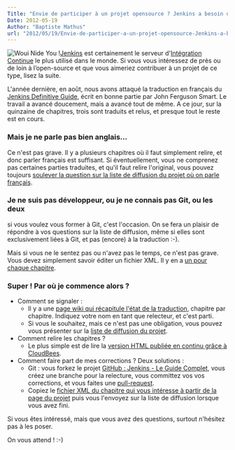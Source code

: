 ```yaml
---
Title: "Envie de participer à un projet opensource ? Jenkins a besoin de vous"
Date: 2012-05-19
Author: "Baptiste Mathus"
url: "2012/05/19/Envie-de-participer-a-un-projet-opensource-Jenkins-a-besoin-de-vous"
---
```




![Woui Nide You
!](/dotclear/public/images/Superdupont_we_need_you.jpg)[Jenkins](http://jenkins-ci.org/)
est certainement le serveur d'[Intégration
Continue](http://fr.wikipedia.org/wiki/Int%C3%A9gration_continue) le
plus utilisé dans le monde. Si vous vous intéressez de près ou de loin à
l’open-source et que vous aimeriez contribuer à un projet de ce type,
lisez la suite.

L'année dernière, en août, nous avons attaqué la traduction en français
du [Jenkins Definitive
Guide](http://www.wakaleo.com/books/jenkins-the-definitive-guide), écrit
en bonne partie par John Ferguson Smart. Le travail a avancé doucement,
mais a avancé tout de même. A ce jour, sur la quinzaine de chapitres,
trois sont traduits et relus, et presque tout le reste est en cours.

### Mais je ne parle pas bien anglais...

Ce n'est pas grave. Il y a plusieurs chapitres où il faut simplement
relire, et donc parler français est suffisant. Si éventuellement, vous
ne comprenez pas certaines parties traduites, et qu'il faut relire
l'original, vous pouvez toujours [soulever la question sur la liste de
diffusion du projet où on parle
français](https://groups.google.com/forum/#!forum/jenkins-le-guide-complet).

### Je ne suis pas développeur, ou je ne connais pas Git, ou les deux

si vous voulez vous former à Git, c'est l'occasion. On se fera un
plaisir de répondre à vos questions sur la liste de diffusion, même si
elles sont exclusivement liées à Git, et pas (encore) à la traduction
:-).

Mais si vous ne le sentez pas ou n'avez pas le temps, ce n'est pas
grave. Vous devez simplement savoir éditer un fichier XML. Il y en a [un
pour chaque
chapitre](https://github.com/Jenkins-Le-guide-complet/jenkins-the-definitive-guide-book/tree/master/hudsonbook-content-fr/src/main/resources).

### Super ! Par où je commence alors ?

-   Comment se signaler :
    -   Il y a une [page wiki qui récapitule l'état de la
        traduction](https://github.com/Jenkins-Le-guide-complet/jenkins-the-definitive-guide-book/wiki),
        chapitre par chapitre. Indiquez votre nom en tant que relecteur,
        et c'est parti.
    -   Si vous le souhaitez, mais ce n'est pas une obligation, vous
        pouvez vous présenter sur la [liste de diffusion du
        projet](https://groups.google.com/forum/#!forum/jenkins-le-guide-complet).
-   Comment relire les chapitres ?
    -   Le plus simple est de lire la [version HTML publiée en continu
        grâce à CloudBees](http://jenkins-le-guide-complet.github.com/).
-   Comment faire part de mes corrections ? Deux solutions :
    -   Git : vous forkez le projet [GitHub : Jenkins - Le Guide
        Complet](https://github.com/Jenkins-Le-guide-complet/jenkins-the-definitive-guide-book),
        vous créez une branche pour la relecture, vous committez vos vos
        corrections, et vous faites une
        [pull-request](http://help.github.com/send-pull-requests/).
    -   Copiez le [fichier XML du chapitre qui vous intéresse à partir
        de la page du
        projet](https://github.com/Jenkins-Le-guide-complet/jenkins-the-definitive-guide-book/tree/master/hudsonbook-content-fr/src/main/resources)
        puis vous l'envoyez sur la liste de diffusion lorsque vous avez
        fini.

Si vous êtes intéressé, mais que vous avez des questions, surtout
n'hésitez pas à les poser.

On vous attend ! :-)

